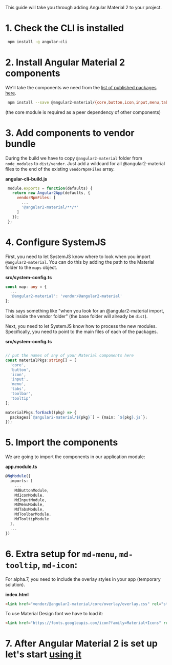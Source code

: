 This guide will take you through adding Angular Material 2 to your project.

# 1\. Check the CLI is installed

```bash
 npm install -g angular-cli
```

# 2\. Install Angular Material 2 components

We'll take the components we need from the [list of published packages here](https://www.npmjs.com/~angular2-material).

```bash
 npm install --save @angular2-material/{core,button,icon,input,menu,tabs,toolbar,tooltip}
```

(the core module is required as a peer dependency of other components)

# 3\. Add components to vendor bundle

During the build we have to copy `@angular2-material` folder from `node_modules` to `dist/vendor`. Just add a wildcard for all @angular2-material files to the end of the existing `vendorNpmFiles` array.

**angular-cli-build.js**

```javascript
 module.exports = function(defaults) {
   return new Angular2App(defaults, {
     vendorNpmFiles: [
       ...
       '@angular2-material/**/*'
     ]
   });
 };
```

# 4\. Configure SystemJS

First, you need to let SystemJS know where to look when you import `@angular2-material`. You can do this by adding the path to the Material folder to the `maps` object.

**src/system-config.ts**

```typescript
const map: any = {
  ...
  '@angular2-material': 'vendor/@angular2-material'
};
```

This says something like "when you look for an @angular2-material import, look inside the vendor folder" (the base folder will already be `dist`).

Next, you need to let SystemJS know how to process the new modules. Specifically, you need to point to the main files of each of the packages.

**src/system-config.ts**

```typescript

// put the names of any of your Material components here
const materialPkgs:string[] = [
  'core',
  'button',
  'icon',
  'input',
  'menu',
  'tabs',
  'toolbar',
  'tooltip'
];

materialPkgs.forEach((pkg) => {
  packages[`@angular2-material/${pkg}`] = {main: `${pkg}.js`};
});
```

# 5\. Import the components

We are going to import the components in our application module:

**app.module.ts**

```typescript
@NgModule({
  imports: [
    ...
    MdButtonModule,
    MdIconModule,
    MdInputModule,
    MdMenuModule,
    MdTabsModule,
    MdToolbarModule,
    MdTooltipModule
  ],
  ...
})
```

# 6\. Extra setup for `md-menu`, `md-tooltip`, `md-icon`:

For alpha.7, you need to include the overlay styles in your app (temporary solution).

**index.html**

```html
<link href="vendor/@angular2-material/core/overlay/overlay.css" rel="stylesheet">
```

To use Material Design font we have to load it:

```html
<link href="https://fonts.googleapis.com/icon?family=Material+Icons" rel="stylesheet">
```

# 7\. After Angular Material 2 is set up let's start [using it](MATERIAL-USAGE.md)
